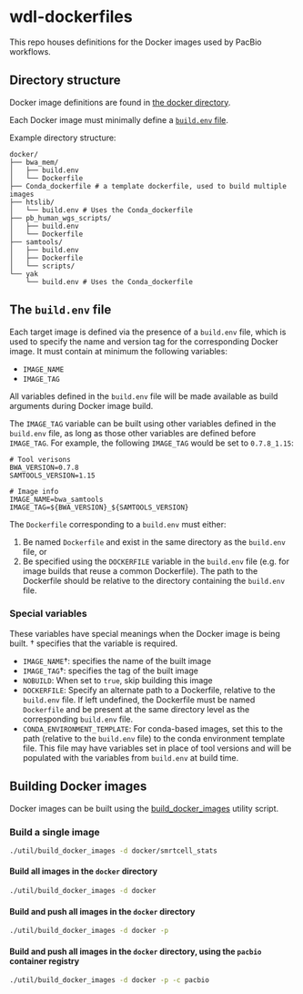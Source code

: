 # wdl-dockerfiles

This repo houses definitions for the Docker images used by PacBio workflows.

## Directory structure

Docker image definitions are found in [the docker directory](docker).

Each Docker image must minimally define a [`build.env` file](#the-buildenv-file).

Example directory structure:

```text
docker/
├── bwa_mem/
│   ├── build.env
│   └── Dockerfile
├── Conda_dockerfile # a template dockerfile, used to build multiple images
├── htslib/
│   └── build.env # Uses the Conda_dockerfile
├── pb_human_wgs_scripts/
│   ├── build.env
│   └── Dockerfile
├── samtools/
│   ├── build.env
│   ├── Dockerfile
│   └── scripts/
└── yak
    └── build.env # Uses the Conda_dockerfile
```

## The `build.env` file

Each target image is defined via the presence of a `build.env` file, which is used to specify the name and version tag for the corresponding Docker image. It must contain at minimum the following variables:

- `IMAGE_NAME`
- `IMAGE_TAG`

All variables defined in the `build.env` file will be made available as build arguments during Docker image build.

The `IMAGE_TAG` variable can be built using other variables defined in the `build.env` file, as long as those other variables are defined before `IMAGE_TAG`. For example, the following `IMAGE_TAG` would be set to `0.7.8_1.15`:

```shell
# Tool verisons
BWA_VERSION=0.7.8
SAMTOOLS_VERSION=1.15

# Image info
IMAGE_NAME=bwa_samtools
IMAGE_TAG=${BWA_VERSION}_${SAMTOOLS_VERSION}
```

The `Dockerfile` corresponding to a `build.env` must either:

1. Be named `Dockerfile` and exist in the same directory as the `build.env` file, or
2. Be specified using the `DOCKERFILE` variable in the `build.env` file (e.g. for image builds that reuse a common Dockerfile). The path to the Dockerfile should be relative to the directory containing the `build.env` file.

### Special variables

These variables have special meanings when the Docker image is being built. † specifies that the variable is required.

- `IMAGE_NAME`†: specifies the name of the built image
- `IMAGE_TAG`†: specifies the tag of the built image
- `NOBUILD`: When set to `true`, skip building this image
- `DOCKERFILE`: Specify an alternate path to a Dockerfile, relative to the `build.env` file. If left undefined, the Dockerfile must be named `Dockerfile` and be present at the same directory level as the corresponding `build.env` file.
- `CONDA_ENVIRONMENT_TEMPLATE`: For conda-based images, set this to the path (relative to the `build.env` file) to the conda environment template file. This file may have variables set in place of tool versions and will be populated with the variables from `build.env` at build time.

## Building Docker images

Docker images can be built using the [build_docker_images](util/build_docker_images) utility script.

### Build a single image

```bash
./util/build_docker_images -d docker/smrtcell_stats
```

#### Build all images in the `docker` directory

```bash
./util/build_docker_images -d docker
```

#### Build and push all images in the `docker` directory

```bash
./util/build_docker_images -d docker -p
```

#### Build and push all images in the `docker` directory, using the `pacbio` container registry

```bash
./util/build_docker_images -d docker -p -c pacbio
```

